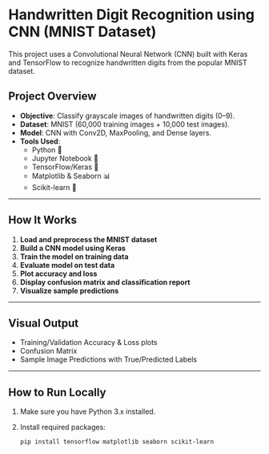 # Handwritten Digit Recognition using CNN (MNIST Dataset)

This project uses a Convolutional Neural Network (CNN) built with Keras and TensorFlow to recognize handwritten digits from the popular MNIST dataset.

## Project Overview

- **Objective**: Classify grayscale images of handwritten digits (0–9).
- **Dataset**: MNIST (60,000 training images + 10,000 test images).
- **Model**: CNN with Conv2D, MaxPooling, and Dense layers.
- **Tools Used**:
  - Python 🐍
  - Jupyter Notebook 📓
  - TensorFlow/Keras 🧠
  - Matplotlib & Seaborn 📊
  - Scikit-learn 🧮

---

## How It Works

1. **Load and preprocess the MNIST dataset**
2. **Build a CNN model using Keras**
3. **Train the model on training data**
4. **Evaluate model on test data**
5. **Plot accuracy and loss**
6. **Display confusion matrix and classification report**
7. **Visualize sample predictions**

---

## Visual Output

- Training/Validation Accuracy & Loss plots  
- Confusion Matrix  
- Sample Image Predictions with True/Predicted Labels

---

## How to Run Locally

1. Make sure you have Python 3.x installed.
2. Install required packages:

   ```bash
   pip install tensorflow matplotlib seaborn scikit-learn
